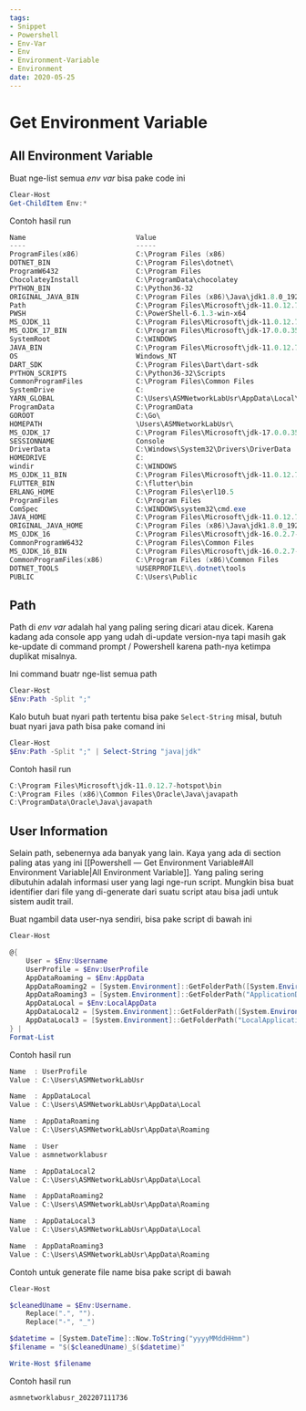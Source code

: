 ```yaml
---
tags:
- Snippet
- Powershell
- Env-Var
- Env
- Environment-Variable
- Environment
date: 2020-05-25
---
```


# Get Environment Variable
## All Environment Variable
Buat nge-list semua _env var_ bisa pake code ini
```powershell
Clear-Host
Get-ChildItem Env:*
```



Contoh hasil run
```powershell
Name                           Value                                                                                          
----                           -----                                                                                          
ProgramFiles(x86)              C:\Program Files (x86)                                                                         
DOTNET_BIN                     C:\Program Files\dotnet\                                                                       
ProgramW6432                   C:\Program Files                                                                               
ChocolateyInstall              C:\ProgramData\chocolatey                                                                      
PYTHON_BIN                     C:\Python36-32                                                                                 
ORIGINAL_JAVA_BIN              C:\Program Files (x86)\Java\jdk1.8.0_192\bin                                                   
Path                           C:\Program Files\Microsoft\jdk-11.0.12.7-hotspot\bin;C:\Users\ASMNetworkLabUsr\AppData\Local...
PWSH                           C:\PowerShell-6.1.3-win-x64                                                                    
MS_OJDK_11                     C:\Program Files\Microsoft\jdk-11.0.12.7-hotspot                                               
MS_OJDK_17_BIN                 C:\Program Files\Microsoft\jdk-17.0.0.35-hotspot\bin                                           
SystemRoot                     C:\WINDOWS                                                                                     
JAVA_BIN                       C:\Program Files\Microsoft\jdk-11.0.12.7-hotspot\bin                                           
OS                             Windows_NT                                                                                     
DART_SDK                       C:\Program Files\Dart\dart-sdk                                                                 
PYTHON_SCRIPTS                 C:\Python36-32\Scripts                                                                         
CommonProgramFiles             C:\Program Files\Common Files                                                                  
SystemDrive                    C:                                                                                             
YARN_GLOBAL                    C:\Users\ASMNetworkLabUsr\AppData\Local\Yarn\bin                                               
ProgramData                    C:\ProgramData                                                                                 
GOROOT                         C:\Go\                                                                                         
HOMEPATH                       \Users\ASMNetworkLabUsr\                                                                        
MS_OJDK_17                     C:\Program Files\Microsoft\jdk-17.0.0.35-hotspot                                               
SESSIONNAME                    Console                                                                                        
DriverData                     C:\Windows\System32\Drivers\DriverData                                                         
HOMEDRIVE                      C:                                                                                             
windir                         C:\WINDOWS                                                                                     
MS_OJDK_11_BIN                 C:\Program Files\Microsoft\jdk-11.0.12.7-hotspot\bin                                           
FLUTTER_BIN                    C:\flutter\bin                                                                                 
ERLANG_HOME                    C:\Program Files\erl10.5                                                                       
ProgramFiles                   C:\Program Files                                                                               
ComSpec                        C:\WINDOWS\system32\cmd.exe                                                                    
JAVA_HOME                      C:\Program Files\Microsoft\jdk-11.0.12.7-hotspot\                                              
ORIGINAL_JAVA_HOME             C:\Program Files (x86)\Java\jdk1.8.0_192                                                       
MS_OJDK_16                     C:\Program Files\Microsoft\jdk-16.0.2.7-hotspot                                                
CommonProgramW6432             C:\Program Files\Common Files                                                                  
MS_OJDK_16_BIN                 C:\Program Files\Microsoft\jdk-16.0.2.7-hotspot\bin                                            
CommonProgramFiles(x86)        C:\Program Files (x86)\Common Files                                                            
DOTNET_TOOLS                   %USERPROFILE%\.dotnet\tools                                                                    
PUBLIC                         C:\Users\Public                                                                                
```



## Path
Path di _env var_ adalah hal yang paling sering dicari atau dicek. Karena kadang ada console app yang udah di-update version-nya tapi masih gak ke-update di command prompt / Powershell karena path-nya ketimpa duplikat misalnya.



Ini command buatr nge-list semua path
```powershell
Clear-Host
$Env:Path -Split ";"
```



Kalo butuh buat nyari path tertentu bisa pake `Select-String`
misal, butuh buat nyari java path
bisa pake comand ini
```powershell
Clear-Host
$Env:Path -Split ";" | Select-String "java|jdk"
```



Contoh hasil run
```powershell
C:\Program Files\Microsoft\jdk-11.0.12.7-hotspot\bin
C:\Program Files (x86)\Common Files\Oracle\Java\javapath
C:\ProgramData\Oracle\Java\javapath
```



## User Information
Selain path, sebenernya ada banyak yang lain. Kaya yang ada di section paling atas yang ini  [[Powershell — Get Environment Variable#All Environment Variable|All Environment Variable]]. Yang paling sering dibutuhin adalah informasi user yang lagi nge-run script. Mungkin bisa buat identifier dari file yang di-generate dari suatu script atau bisa jadi untuk sistem audit trail.

Buat ngambil data user-nya sendiri, bisa pake script di bawah ini
```powershell
Clear-Host

@{
    User = $Env:Username
    UserProfile = $Env:UserProfile
    AppDataRoaming = $Env:AppData
    AppDataRoaming2 = [System.Environment]::GetFolderPath([System.Environment+SpecialFolder]::ApplicationData)
    AppDataRoaming3 = [System.Environment]::GetFolderPath("ApplicationData")
    AppDataLocal = $Env:LocalAppData
    AppDataLocal2 = [System.Environment]::GetFolderPath([System.Environment+SpecialFolder]::LocalApplicationData)
    AppDataLocal3 = [System.Environment]::GetFolderPath("LocalApplicationData")
} | 
Format-List
```



Contoh hasil run
```powershell
Name  : UserProfile
Value : C:\Users\ASMNetworkLabUsr

Name  : AppDataLocal
Value : C:\Users\ASMNetworkLabUsr\AppData\Local

Name  : AppDataRoaming
Value : C:\Users\ASMNetworkLabUsr\AppData\Roaming

Name  : User
Value : asmnetworklabusr

Name  : AppDataLocal2
Value : C:\Users\ASMNetworkLabUsr\AppData\Local

Name  : AppDataRoaming2
Value : C:\Users\ASMNetworkLabUsr\AppData\Roaming

Name  : AppDataLocal3
Value : C:\Users\ASMNetworkLabUsr\AppData\Local

Name  : AppDataRoaming3
Value : C:\Users\ASMNetworkLabUsr\AppData\Roaming
```



Contoh untuk generate file name bisa pake script di bawah
```powershell
Clear-Host

$cleanedUname = $Env:Username.
    Replace(".", "").
    Replace("-", "_")

$datetime = [System.DateTime]::Now.ToString("yyyyMMddHHmm")
$filename = "$($cleanedUname)_$($datetime)"

Write-Host $filename
```



Contoh hasil run
```powershell
asmnetworklabusr_202207111736
```